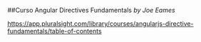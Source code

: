 ##Curso
Angular Directives Fundamentals *by Joe Eames*

https://app.pluralsight.com/library/courses/angularjs-directive-fundamentals/table-of-contents